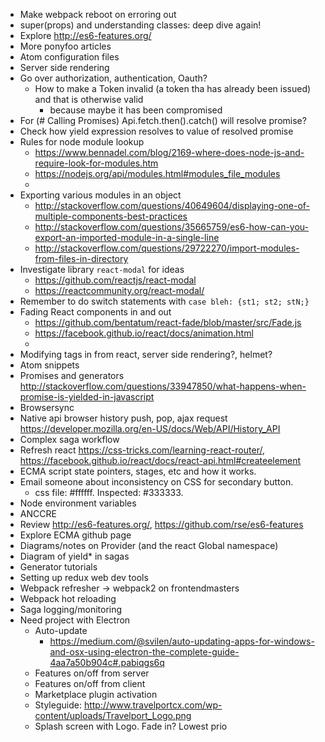 * Make webpack reboot on erroring out
* super(props) and understanding classes: deep dive again!
* Explore http://es6-features.org/
* More ponyfoo articles
* Atom configuration files
* Server side rendering
* Go over authorization, authentication, Oauth?
  * How to make a Token invalid (a token tha has already been issued) and that is otherwise valid
    * because maybe it has been compromised
* For (# Calling Promises) Api.fetch.then().catch() will resolve promise?
* Check how yield expression resolves to value of resolved promise
* Rules for node module lookup
  * https://www.bennadel.com/blog/2169-where-does-node-js-and-require-look-for-modules.htm
  * https://nodejs.org/api/modules.html#modules_file_modules
  *
* Exporting various modules in an object
  * http://stackoverflow.com/questions/40649604/displaying-one-of-multiple-components-best-practices
  * http://stackoverflow.com/questions/35665759/es6-how-can-you-export-an-imported-module-in-a-single-line
  * http://stackoverflow.com/questions/29722270/import-modules-from-files-in-directory
* Investigate library `react-modal` for ideas
  * https://github.com/reactjs/react-modal
  * https://reactcommunity.org/react-modal/
* Remember to do switch statements with `case bleh: {st1; st2; stN;}`
* Fading React components in and out
  * https://github.com/bentatum/react-fade/blob/master/src/Fade.js
  * https://facebook.github.io/react/docs/animation.html
  *
* Modifying tags in <head> from react, server side rendering?, helmet?
* Atom snippets
* Promises and generators http://stackoverflow.com/questions/33947850/what-happens-when-promise-is-yielded-in-javascript
* Browsersync
* Native api browser history push, pop, ajax request https://developer.mozilla.org/en-US/docs/Web/API/History_API
* Complex saga workflow
* Refresh react https://css-tricks.com/learning-react-router/, https://facebook.github.io/react/docs/react-api.html#createelement
* ECMA script state pointers, stages, etc and how it works.
* Email someone about inconsistency on CSS for secondary button.
  * css file: \#ffffff. Inspected: \#333333.
* Node environment variables
* ANCCRE
* Review http://es6-features.org/, https://github.com/rse/es6-features
* Explore ECMA github page
* Diagrams/notes on Provider (and the react Global namespace)
* Diagram of yield* in sagas
* Generator tutorials
* Setting up redux web dev tools
* Webpack refresher -> webpack2 on frontendmasters
* Webpack hot reloading
* Saga logging/monitoring
* Need project with Electron
  * Auto-update
    * https://medium.com/@svilen/auto-updating-apps-for-windows-and-osx-using-electron-the-complete-guide-4aa7a50b904c#.pabiqgs6q
  * Features on/off from server
  * Features on/off from client
  * Marketplace plugin activation
  * Styleguide: http://www.travelportcx.com/wp-content/uploads/Travelport_Logo.png
  * Splash screen with Logo. Fade in? Lowest prio
